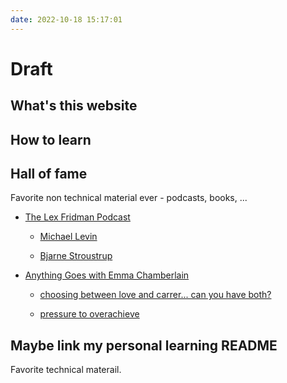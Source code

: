 ```yaml
---
date: 2022-10-18 15:17:01
---
```

# Draft

## What's this website

## How to learn

## Hall of fame

Favorite non technical material ever - podcasts, books, ...

- [The Lex Fridman Podcast](https://lexfridman.com/podcast/)
	
	- [Michael Levin](https://open.spotify.com/episode/42reDLEDzQicUmzmDpXjYK?si=7b777b71a06b46c2)

	- [Bjarne Stroustrup](https://open.spotify.com/episode/2nfoXUYySjgyCtJVglb5LV?si=c12e072f1c9c4f5c)

- [Anything Goes with Emma Chamberlain](https://open.spotify.com/show/5VzFvh1JlEhBMS6ZHZ8CNO)

	- [choosing between love and carrer... can you have both?](https://open.spotify.com/episode/034I64yeiDCiSeF0okHFJg?si=JXs52KqfTSaZDWu4GlxnyQ)

	- [pressure to overachieve](https://open.spotify.com/episode/6bfJY7NKGaA6SLvmoOmkPI?si=gQPs_-RsSEyTAI4ahwEc_Q)

## Maybe link my personal learning README

Favorite technical materail.



